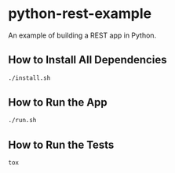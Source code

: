 # python-rest-example
An example of building a REST app in Python.

## How to Install All Dependencies
```bash
./install.sh
```

## How to Run the App
```bash
./run.sh
```

## How to Run the Tests
```bash
tox
```